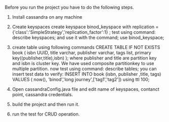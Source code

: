 Before you run the project you have to do the following steps.
1. Install cassandra on any machine
2. Create keyspaces
create keyspace binod_keyspace with replication ={'class':'SimpleStrategy','replication_factor':1} ;
test using command:
describe keyspaces;
and use it with the command;
use binod_keyspace;
3. create table using following commands
CREATE TABLE IF NOT EXISTS  book (
    isbn UUID,
    title varchar,
    publisher varchar,
    tags list<text>,
    primary key((publisher,title),isbn)
);
where publisher and title are partition key and isbn is cluster key. We have used composite partitionkey to use multiple partition.
now test using command:
describe tables;
you can insert test data to verify:
INSERT INTO book (isbn, publisher ,title, tags) VALUES ( now(), 'binod','long journey',['tag1','tag2']) using ttl 100;

4. Open cassandraConfig.java file and edit name of keyspaces, contanct point, cassandra credentials.
5. build the project and then run it.
6. run the test for CRUD operation.
